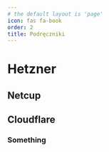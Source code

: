 ```yaml
---
# the default layout is 'page'
icon: fas fa-book
order: 2
title: Podręczniki
---
```

# Hetzner

## Netcup

## Cloudflare

### Something
